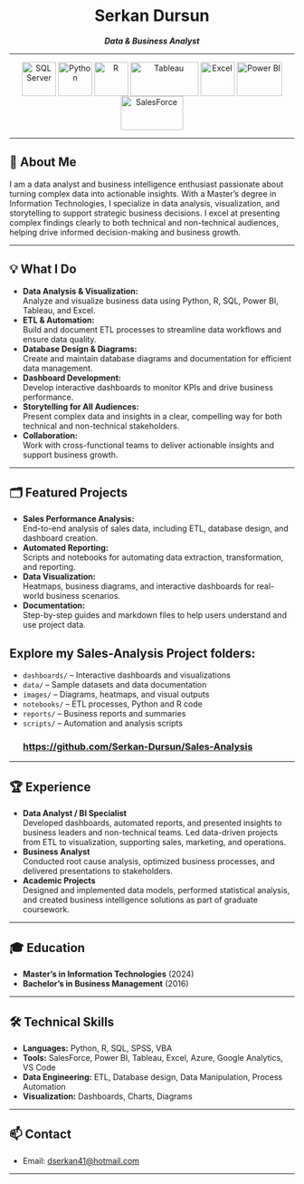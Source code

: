 <h1 align="center">Serkan Dursun</h1>
<p align="center">
  <em> <strong> Data & Business Analyst  </strong> </em>
</p>

---

<p align="center">
  <img src="https://clipart.info/images/ccovers/1499955337microsoft-sql-server-logo-png.png" alt="SQL Server" width="60" height="60" style="vertical-align:middle;"/>
  <img src="https://cdn.jsdelivr.net/gh/devicons/devicon/icons/python/python-original.svg" alt="Python" width="60" height="60" style="vertical-align:middle;"/>
  <img src="https://cdn.jsdelivr.net/gh/devicons/devicon/icons/r/r-original.svg" alt="R" width="60" height="60" style="vertical-align:middle;"/>
  <img src="https://upload.wikimedia.org/wikipedia/commons/4/4b/Tableau_Logo.png" alt="Tableau" width="120" height="60" style="vertical-align:middle;"/>
  <img src="https://www.pngmart.com/files/23/Excel-Icon-PNG-Isolated-HD.png" alt="Excel" width="60" height="60" style="vertical-align:middle;"/>
  <img src="https://1000logos.net/wp-content/uploads/2022/08/Microsoft-Power-BI-Logo.png" alt="Power BI" width="80" height="60" style="vertical-align:middle;"/>
  <img src="https://icon-library.com/images/salesforce-icon-file/salesforce-icon-file-1.jpg" alt="SalesForce" width="110" height="60" style="vertical-align:middle;"/>
</p>



---

## 👋 About Me

I am a data analyst and business intelligence enthusiast passionate about turning complex data into actionable insights. 
With a Master’s degree in Information Technologies, I specialize in data analysis, visualization, and storytelling to support strategic business decisions. 
I excel at presenting complex findings clearly to both technical and non-technical audiences, helping drive informed decision-making and business growth.

---

## 💡 What I Do

- **Data Analysis & Visualization:**  
  Analyze and visualize business data using Python, R, SQL, Power BI, Tableau, and Excel.
- **ETL & Automation:**  
  Build and document ETL processes to streamline data workflows and ensure data quality.
- **Database Design & Diagrams:**  
  Create and maintain database diagrams and documentation for efficient data management.
- **Dashboard Development:**  
  Develop interactive dashboards to monitor KPIs and drive business performance.
- **Storytelling for All Audiences:**  
  Present complex data and insights in a clear, compelling way for both technical and non-technical stakeholders.
- **Collaboration:**  
  Work with cross-functional teams to deliver actionable insights and support business growth.

---

## 🗂️ Featured Projects

- **Sales Performance Analysis:**  
  End-to-end analysis of sales data, including ETL, database design, and dashboard creation.
- **Automated Reporting:**  
  Scripts and notebooks for automating data extraction, transformation, and reporting.
- **Data Visualization:**  
  Heatmaps, business diagrams, and interactive dashboards for real-world business scenarios.
- **Documentation:**  
  Step-by-step guides and markdown files to help users understand and use project data.

## Explore my Sales-Analysis Project folders: 
- `dashboards/` – Interactive dashboards and visualizations
- `data/` – Sample datasets and data documentation
- `images/` – Diagrams, heatmaps, and visual outputs
- `notebooks/` – ETL processes, Python and R code
- `reports/` – Business reports and summaries
- `scripts/` – Automation and analysis scripts
  ### https://github.com/Serkan-Dursun/Sales-Analysis 
---

## 🏆 Experience

- **Data Analyst / BI Specialist**  
  Developed dashboards, automated reports, and presented insights to business leaders and non-technical teams. Led data-driven projects from ETL to visualization, supporting sales, marketing, and operations.
- **Business Analyst**  
  Conducted root cause analysis, optimized business processes, and delivered presentations to stakeholders.
- **Academic Projects**  
  Designed and implemented data models, performed statistical analysis, and created business intelligence solutions as part of graduate coursework.

---

## 🎓 Education

- **Master’s in Information Technologies** (2024)
- **Bachelor’s in Business Management** (2016)

---

## 🛠️ Technical Skills

- **Languages:** Python, R, SQL, SPSS, VBA
- **Tools:** SalesForce, Power BI, Tableau, Excel, Azure, Google Analytics, VS Code
- **Data Engineering:** ETL, Database design, Data Manipulation, Process Automation
- **Visualization:** Dashboards, Charts, Diagrams
  

---

## 📫 Contact

- Email: [dserkan41@hotmail.com](mailto:dserkan41@hotmail.com)

---

<!--
**sk-profile/sk-profile** is a ✨ special ✨ repository because its `README.md` (this file) appears on your GitHub profile.
-->
